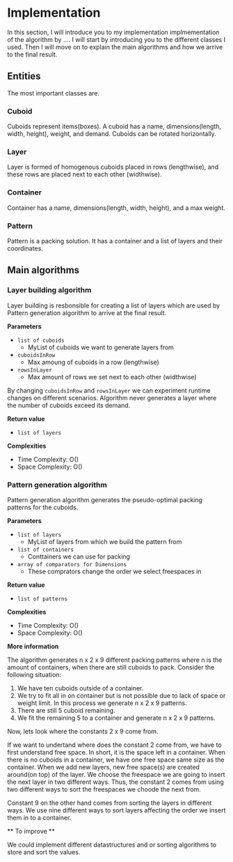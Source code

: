 # Implementation 

In this section, I will introduce you to my implementation implmementation of the algorithm by .... I will start by introducing you to the different classes I used. Then I will move on to explain the main algorithms and how we arrive to the final result.

## Entities
The most important classes are.

### Cuboid
Cuboids represent items(boxes). A cuboid has a name, dimensions(length, width, height), weight, and demand. Cuboids can be rotated horizontally.

### Layer
Layer is formed of homogenous cuboids placed in rows (lengthwise), and these rows are placed next to each other (widthwise). 

### Container
Container has a name, dimensions(length, width, height), and a max weight.

### Pattern

Pattern is a packing solution. It has a container and a list of layers and their coordinates. 


## Main algorithms

### Layer building algorithm

Layer building is resbonsible for creating a list of layers which are used by Pattern generation algorithm to arrive at the final result.

**Parameters**

* `list of cuboids`
  * MyList of cuboids we want to generate layers from
* `cuboidsInRow`
  * Max amoung of cuboids in a row (lengthwise)
* `rowsInLayer`
  * Max amount of rows we set next to each other (widthwise)

By changing `cuboidsInRow` and `rowsInLayer` we can experiment runtime changes on different scenarios. Algorithm never generates a layer where the number of cuboids exceed its demand.

**Return value**

* `list of layers`

**Complexities**

* Time Complexity: O()
* Space Complexity: O()

### Pattern generation algorithm

Pattern generation algorithm generates the pseudo-optimal packing patterns for the cuboids. 

**Parameters**

* `list of layers`
  * MyList of layers from which we build the pattern from
* `list of containers`
  * Conttainers we can use for packing
* `array of comparators for Dimensions`
  * These comprators change the order we select freespaces in

**Return value**

* `list of patterns`

**Complexities**

* Time Complexity: O()
* Space Complexity: O()

**More information**

The algorithm generates n x 2 x 9 different packing patterns where n is the amount of containers, when there are still cuboids to pack. Consider the following situation:

1. We have ten cuboids outside of a container.
2. We try to fit all in on container but is not possible due to lack of space or weight limit. In this process we generate n x 2 x 9 patterns.
3. There are still 5 cuboid remaining.
4. We fit the remaining 5 to a container and generate n x 2 x 9 patterns.

Now, lets look where the constants 2 x 9 come from.

If we want to undertand where does the constant 2 come from, we have to first understand free space. In short, it is the space left in a container. When there is no cuboids in a container, we have one free space same size as the container. When we add new layers, new free space(s) are created around(on top) of the layer. We choose the freespace we are going to insert the next layer in two different ways. Thus, the constant 2 comes from using two different ways to sort the freespaces we choode the next from.

Constant 9 on the other hand comes from sorting the layers in different ways. We use nine different ways to sort layers affecting the order we insert them in to a container.

 






** To improve ** 

We could implement different datastructures and or sorting algorithms to store and sort the values. 




